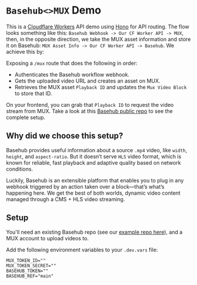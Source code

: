 # `Basehub<>MUX` Demo

This is a [Cloudflare Workers](https://developers.cloudflare.com/workers/) API demo using [Hono](https://hono.dev/docs/getting-started/cloudflare-workers) for API routing. The flow looks something like this: `Basehub Webhook -> Our CF Worker API -> MUX`, then, in the opposite direction, we take the MUX asset information and store it on Basehub: `MUX Asset Info -> Our CF Worker API -> Basehub`. We achieve this by:

Exposing a `/mux` route that does the following in order:

* Authenticates the Basehub workflow webhook.
* Gets the uploaded video URL and creates an asset on MUX.
* Retrieves the MUX asset `Playback ID` and updates the `Mux Video Block` to store that ID.

On your frontend, you can grab that `Playback ID` to request the video stream from MUX. Take a look at this [Basehub public repo](https://basehub.com/joyco/basehub-mux-demo) to see the complete setup.

## Why did we choose this setup?

Basehub provides useful information about a source `.mp4` video, like `width`, `height`, and `aspect-ratio`. But it doesn’t serve `HLS` video format, which is known for reliable, fast playback and adaptive quality based on network conditions.

Luckily, Basehub is an extensible platform that enables you to plug in any webhook triggered by an action taken over a block—that’s what’s happening here. We get the best of both worlds, dynamic video content managed through a CMS + HLS video streaming.

## Setup

You'll need an existing Basehub repo (see our [example repo here](https://basehub.com/joyco/basehub-mux-demo)), and a MUX account to upload videos to.

Add the following environment variables to your `.dev.vars` file:

```env
MUX_TOKEN_ID=""
MUX_TOKEN_SECRET=""
BASEHUB_TOKEN=""
BASEHUB_REF="main"
```